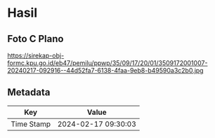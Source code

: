 # Hasil

## Foto C Plano

https://sirekap-obj-formc.kpu.go.id/eb47/pemilu/ppwp/35/09/17/20/01/3509172001007-20240217-092916--44d52fa7-6138-4faa-9eb8-b49590a3c2b0.jpg


## Metadata

| Key        | Value               |
| ---------- | ------------------- |
| Time Stamp | 2024-02-17 09:30:03 |



